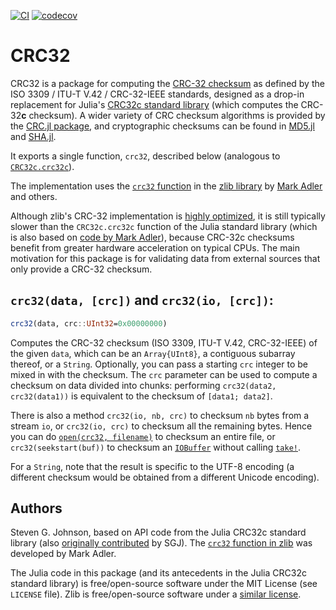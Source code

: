 [![CI](https://github.com/JuliaIO/CRC32.jl/workflows/CI/badge.svg)](https://github.com/JuliaIO/CRC32.jl/actions?query=workflow%3ACI)
[![codecov](https://codecov.io/gh/JuliaIO/CRC32.jl/branch/main/graph/badge.svg?token=9lwiWxEZjM)](https://codecov.io/gh/JuliaIO/CRC32.jl)

# CRC32

CRC32 is a package for computing the [CRC-32 checksum](https://en.wikipedia.org/wiki/Cyclic_redundancy_check) as defined by
the ISO 3309 / ITU-T V.42 / CRC-32-IEEE standards, designed as a drop-in replacement for
Julia's [CRC32c standard library](https://docs.julialang.org/en/v1/stdlib/CRC32c/) (which computes the CRC-32**c** checksum).   A wider variety of CRC checksum algorithms is provided by the [CRC.jl package](https://github.com/andrewcooke/CRC.jl), and cryptographic checksums can be found in [MD5.jl](https://github.com/JuliaCrypto/MD5.jl) and [SHA.jl](https://github.com/JuliaCrypto/SHA.jl).

It exports a single function, `crc32`, described below (analogous to [`CRC32c.crc32c`](https://docs.julialang.org/en/v1/stdlib/CRC32c/#CRC32c.crc32c)).

The implementation uses the [`crc32` function](https://refspecs.linuxbase.org/LSB_3.0.0/LSB-Core-generic/LSB-Core-generic/zlib-crc32-1.html) in the [zlib library](https://zlib.net/) by [Mark Adler](https://en.wikipedia.org/wiki/Mark_Adler) and others.

Although zlib's CRC-32 implementation is [highly optimized](https://github.com/madler/zlib/blob/04f42ceca40f73e2978b50e93806c2a18c1281fc/crc32.c),
it is still typically slower than the `CRC32c.crc32c` function of the Julia standard
library (which is also based on [code by Mark Adler](https://github.com/JuliaLang/julia/blob/162ee48e1c34b2a2cd797395353f19a7aca21aa2/src/crc32c.c)), because CRC-32c checksums benefit from greater hardware
acceleration on typical CPUs.   The main motivation for this package
is for validating data from external sources that only provide a
CRC-32 checksum.

## `crc32(data, [crc])` and `crc32(io, [crc])`:

```jl
crc32(data, crc::UInt32=0x00000000)
```

Computes the CRC-32 checksum (ISO 3309, ITU-T V.42, CRC-32-IEEE) of the given `data`, which can be
an `Array{UInt8}`, a contiguous subarray thereof, or a `String`.  Optionally, you can pass
a starting `crc` integer to be mixed in with the checksum.  The `crc` parameter
can be used to compute a checksum on data divided into chunks: performing
`crc32(data2, crc32(data1))` is equivalent to the checksum of `[data1; data2]`.

There is also a method `crc32(io, nb, crc)` to checksum `nb` bytes from
a stream `io`, or `crc32(io, crc)` to checksum all the remaining bytes.
Hence you can do [`open(crc32, filename)`](@ref) to checksum an entire file,
or `crc32(seekstart(buf))` to checksum an [`IOBuffer`](@ref) without
calling [`take!`](@ref).

For a `String`, note that the result is specific to the UTF-8 encoding
(a different checksum would be obtained from a different Unicode encoding).

## Authors

Steven G. Johnson, based on API code from the Julia CRC32c standard
library (also [originally contributed](https://github.com/JuliaLang/julia/pull/18297) by SGJ).   The [`crc32` function in zlib](https://github.com/madler/zlib/blob/04f42ceca40f73e2978b50e93806c2a18c1281fc/crc32.c) was
developed by Mark Adler.

The Julia code in this package (and its antecedents in the Julia CRC32c standard library) is free/open-source software under the MIT License (see `LICENSE` file).   Zlib is free/open-source software under a [similar license](https://www.zlib.net/zlib_license.html).
